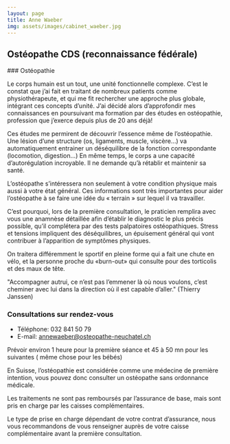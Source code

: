 ```yaml
---
layout: page
title: Anne Waeber
img: assets/images/cabinet_waeber.jpg
---
```


## Ostéopathe CDS (reconnaissance fédérale)

### Ostéopathie

Le corps humain est un tout, une unité fonctionnelle complexe.
C’est le constat que j’ai fait en traitant de nombreux patients comme physiothérapeute, et
qui me fit rechercher une approche plus globale, intégrant ces concepts d’unité.
J’ai décidé alors d’approfondir mes connaissances en poursuivant ma formation par des
études en ostéopathie, profession que j’exerce depuis plus de 20 ans déjà!

Ces études me permirent de découvrir l’essence même de l’ostéopathie.
Une lésion d’une structure (os, ligaments, muscle, viscère…) va automatiquement
entrainer un déséquilibre de la fonction correspondante (locomotion, digestion…)
En même temps, le corps a une capacité d’autorégulation incroyable. Il ne demande qu’à
rétablir et maintenir sa santé.

L’ostéopathe s’intéressera non seulement à votre condition physique mais aussi à votre
état général. Ces informations sont très importantes pour aider l’ostéopathe à se faire une
idée du « terrain » sur lequel il va travailler.

C’est pourquoi, lors de la première consultation, le praticien remplira avec vous une
anamnèse détaillée afin d’établir le diagnostic le plus précis possible, qu’il complétera par
des tests palpatoires ostéopathiques.
Stress et tensions impliquent des déséquilibres, un épuisement général qui vont
contribuer à l’apparition de symptômes physiques.

On traitera différemment le sportif en pleine forme qui a fait une chute en vélo, et la
personne proche du «burn-out» qui consulte pour des torticolis et des maux de tête.

"Accompagner autrui, ce n’est pas l’emmener là où nous voulons, c’est cheminer avec lui
dans la direction où il est capable d’aller." (Thierry Janssen)

### Consultations sur rendez-vous

* Téléphone: 032 841 50 79
* E-mail: annewaeber@osteopathe-neuchatel.ch

Prévoir environ 1 heure pour la première séance et 45 à 50 mn pour les suivantes ( même
chose pour les bébés)

En Suisse, l’ostéopathie est considérée comme une médecine de première intention, vous
pouvez donc consulter un ostéopathe sans ordonnance médicale.

Les traitements ne sont pas remboursés par l’assurance de base, mais sont pris en
charge par les caisses complémentaires.

Le type de prise en charge dépendant de votre contrat d’assurance, nous vous
recommandons de vous renseigner auprès de votre caisse complémentaire avant la
première consultation.
